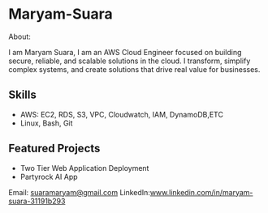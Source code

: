 # Maryam-Suara
About:

I am Maryam Suara,
I am an AWS Cloud Engineer focused on building secure, reliable, and scalable solutions in the cloud. I transform, simplify complex systems, and create solutions that drive real value for businesses.

 ## Skills
- AWS: EC2, RDS, S3, VPC, Cloudwatch, IAM, DynamoDB,ETC 
- Linux, Bash, Git

## Featured Projects
- Two Tier Web Application Deployment
- Partyrock AI App


 Email: suaramaryam@gmail.com
 LinkedIn:www.linkedin.com/in/maryam-suara-31191b293 
